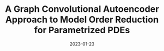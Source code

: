 ---
title: "A Graph Convolutional Autoencoder Approach to Model Order Reduction for Parametrized PDEs"
collection: publications
permalink: /publication/2023-01-23-A-Graph-Convolutional-Autoencoder-Approach-to-Model-Order-Reduction-for-Parametrized-PDEs
excerpt: 'arXiv:2305.08573'
paperurl: 'https://arxiv.org/abs/2305.08573'
date: 2023-01-23
item: 12
venue: 'arXiv:2305.08573'
paperurl: 'https://doi.org/10.48550/arXiv.2305.08573'
authors: 'F. Pichi, B. Moya, J. Hesthaven'
pubsource: 'unpublished'
---